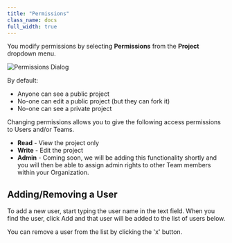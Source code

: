```yaml
---
title: "Permissions"
class_name: docs
full_width: true
---
```


You modify permissions by selecting **Permissions** from the **Project** dropdown menu.

![Permissions Dialog](/img/docs/permissions-dlg.png)

By default:

- Anyone can see a public project
- No-one can edit a public project (but they can fork it)
- No-one can see a private project

Changing permissions allows you to give the following access permissions to Users and/or Teams.

- **Read** - View the project only
- **Write** - Edit the project
- **Admin** - Coming soon, we will be adding this functionality shortly and you will then be able to assign admin rights to other Team members within your Organization.

## Adding/Removing a User
To add a new user, start typing the user name in the text field. When you find the user, click Add and that user will be added to the list of users below.

You can remove a user from the list by clicking the 'x' button.



